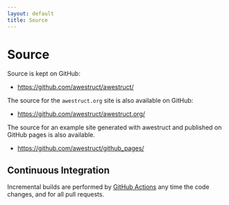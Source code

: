 ```yaml
---
layout: default
title: Source
---
```


<div class="page-header">
<h1>Source</h1>
</div>

Source is kept on GitHub:

* <https://github.com/awestruct/awestruct/>

The source for the `awestruct.org` site is also available on GitHub:

* <https://github.com/awestruct/awestruct.org/>

The source for an example site generated with awestruct and published
on GitHub pages is also available.

* <https://github.com/awestruct/github_pages/>

<h2>Continuous Integration</h2>

Incremental builds are performed by [GitHub Actions](https://github.com/awestruct/awestruct/actions) any time the code changes, and for all pull requests.


